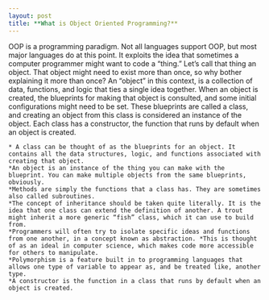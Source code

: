 ```yaml
---
layout: post
title: **What is Object Oriented Programming?**
---
```




OOP is a programming paradigm. Not all languages support OOP, but most major languages do at this point.  It exploits the idea that sometimes a computer programmer might want to code a “thing.”  Let’s call that thing an object.  That object might need to exist more than once, so why bother explaining it more than once?  An “object” in this context, is a collection of data, functions, and logic that ties a single idea together.  When an object is created, the blueprints for making that object is consulted, and some initial configurations might need to be set.  These blueprints are called a class, and creating an object from this class is considered an instance of the object. Each class has a constructor, the function that runs by default when an object is created.


    * A class can be thought of as the blueprints for an object. It contains all the data structures, logic, and functions associated with creating that object.
    *An object is an instance of the thing you can make with the blueprint. You can make multiple objects from the same blueprints, obviously.
    *Methods are simply the functions that a class has. They are sometimes also called subroutines.
    *The concept of inheritance should be taken quite literally. It is the idea that one class can extend the definition of another. A trout might inherit a more generic “fish” class, which it can use to build from.
    *Programmers will often try to isolate specific ideas and functions from one another, in a concept known as abstraction. *This is thought of as an ideal in computer science, which makes code more accessible for others to manipulate.
    *Polymorphism is a feature built in to programming languages that allows one type of variable to appear as, and be treated like, another type.
    *A constructor is the function in a class that runs by default when an object is created.
    
    
    
